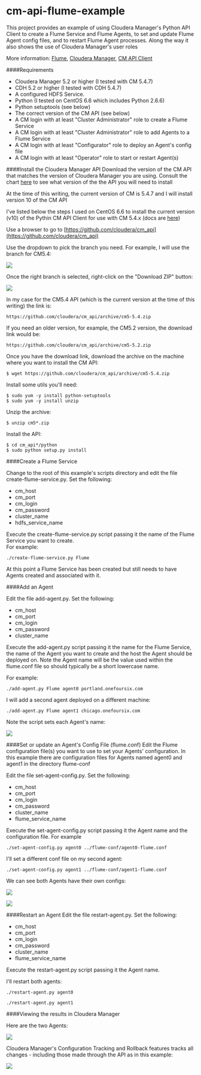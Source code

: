 cm-api-flume-example
====================

This project provides an example of using Cloudera Manager's Python API Client to create a Flume Service and Flume Agents, to set and update Flume Agent config files, and to restart Flume Agent processes. Along the way it also shows the use of Cloudera Manager's user roles

More information:  [Flume](http://archive.cloudera.com/cdh5/cdh/5/flume-ng/FlumeUserGuide.html),  [Cloudera Manager](http://www.cloudera.com/content/cloudera/en/products-and-services/cloudera-enterprise/cloudera-manager.html), [CM API Client](http://cloudera.github.io/cm_api/)




####Requirements
- Cloudera Manager 5.2 or higher (I tested with CM 5.4.7)  
- CDH 5.2 or higher (I tested with CDH 5.4.7)
- A configured HDFS Service.
- Python (I tested on CentOS 6.6 which includes Python 2.6.6)
- Python setuptools (see below)
- The correct version of the CM API (see below)
- A CM login with at least "Cluster Administrator" role to create a Flume Service
- A CM login with at least "Cluster Administrator" role to add Agents to a Flume Service 
- A CM login with at least "Configurator" role to deploy an Agent's config file
- A CM login with at least "Operator" role to start or restart Agent(s)


####Install the Cloudera Manager API 
Download the version of the CM API that matches the version of Cloudera Manager you are using. Consult the chart [here](http://cloudera.github.io/cm_api/docs/releases/) to see what version of the the API you will need to install

At the time of this writing, the current version of CM is 5.4.7 and I will install version 10 of the CM API

I've listed below the steps I used on CentOS 6.6 to install the current version (v10) of the Pythin CM API Client for use with CM 5.4.x  (docs are [here](http://cloudera.github.io/cm_api/docs/python-client/)) 


Use a browser to go to [https://github.com/cloudera/cm_api](https://github.com/cloudera/cm_api)

Use the dropdown to pick the branch you need. For example, I will use the branch for CM5.4:

![](images/github.jpg)

Once the right branch is selected, right-click on the "Download ZIP" button:

![](images/github-2.jpg)

In my case for the CM5.4 API (which is the current version at the time of this writing) the link is: 

	https://github.com/cloudera/cm_api/archive/cm5-5.4.zip

If you need an older version, for example, the CM5.2 version, the download link would be:

	https://github.com/cloudera/cm_api/archive/cm5-5.2.zip

Once you have the download link, download the archive on the machine where you want to install the CM API:

	$ wget https://github.com/cloudera/cm_api/archive/cm5-5.4.zip


Install some utils you'll need: 

    $ sudo yum -y install python-setuptools
    $ sudo yum -y install unzip


Unzip the archive:

	$ unzip cm5*.zip

Install the API:

	$ cd cm_api*/python
	$ sudo python setup.py install



####Create a Flume Service

Change to the root of this example's scripts directory and edit the file create-flume-service.py.  Set the following:
- cm_host
- cm_port
- cm_login
- cm_password
- cluster_name
- hdfs_service_name

Execute the create-flume-service.py script passing it the name of the Flume Service you want to create.  
For example:

    ./create-flume-service.py Flume

At this point a Flume Service has been created but still needs to have Agents created and associated with it.
  

####Add an Agent

Edit the file add-agent.py.  Set the following:
- cm_host
- cm_port
- cm_login
- cm_password
- cluster_name

Execute the add-agent.py script passing it the name for the Flume Service, the name of the Agent you want to create and the host the Agent should be deployed on. Note the Agent name will be the value used within the flume.conf file so should typically be a short lowercase name. 

For example:

    ./add-agent.py Flume agent0 portland.onefoursix.com

I will add a second agent deployed on a different machine:

    ./add-agent.py Flume agent1 chicago.onefoursix.com
    
 
Note the script sets each Agent's name:

![](images/cm-6.jpg) 
    
####Set or update an Agent's Config File (flume.conf)
Edit the Flume configuration file(s) you want to use to set your Agents' configuration.
In this example there are configuration files for Agents named agent0 and agent1 in the directory flume-conf

Edit the file set-agent-config.py.  Set the following:
- cm_host
- cm_port
- cm_login
- cm_password
- cluster_name
- flume_service_name

Execute the set-agent-config.py script passing it the Agent name and the configuration file.  For example

    ./set-agent-config.py agent0 ../flume-conf/agent0-flume.conf
    
I'll set a different conf file on my second agent:    
    
    ./set-agent-config.py agent1 ../flume-conf/agent1-flume.conf
    
 
We can see both Agents have their own configs:

![](images/agent0.jpg)  
 
![](images/agent1.jpg)
         
####Restart an Agent
Edit the file restart-agent.py.  Set the following:
- cm_host
- cm_port
- cm_login
- cm_password
- cluster_name
- flume_service_name

Execute the restart-agent.py script passing it the Agent name.  

I'll restart both agents:

    ./restart-agent.py agent0
    
    ./restart-agent.py agent1


####Viewing the results in Cloudera Manager

Here are the two Agents:

![](images/flume-agents.jpg)


Cloudera Manager's Configuration Tracking and Rollback features tracks all changes - including those made through the API as in this example:

![](images/cm-config-tracking.jpg)



